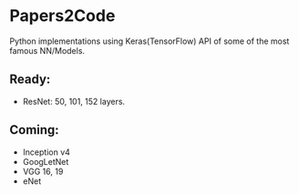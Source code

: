 # Papers2Code #

Python implementations using Keras(TensorFlow) API of some of the most famous NN/Models.

## Ready:
* ResNet: 50, 101, 152 layers.

## Coming:
* Inception v4
* GoogLetNet
* VGG 16, 19
* eNet
